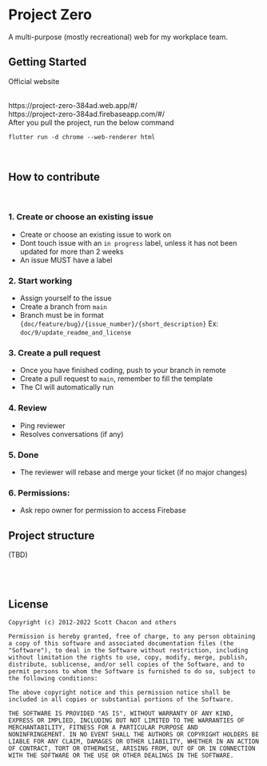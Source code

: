 # Project Zero

A multi-purpose (mostly recreational) web for my workplace team.
## Getting Started

Official website

<br>
https://project-zero-384ad.web.app/#/

<br>
https://project-zero-384ad.firebaseapp.com/#/

<br>
After you pull the project, run the below command

`flutter run -d chrome --web-renderer html`

<br>

## How to contribute

<br>

### 1. Create or choose an existing issue
- Create or choose an existing issue to work on
- Dont touch issue with an `in progress` label, unless it has not been updated for more than 2 weeks
- An issue MUST have a label

### 2. Start working
- Assign yourself to the issue
- Create a branch from `main`
- Branch must be in format `{doc/feature/bug}/{issue_number}/{short_description}`
Ex: `doc/9/update_readme_and_license`


### 3. Create a pull request
- Once you have finished coding, push to your branch in remote
- Create a pull request to `main`, remember to fill the template
- The CI will automatically run

### 4. Review
- Ping reviewer
- Resolves conversations (if any)

### 5. Done
- The reviewer will rebase and merge your ticket (if no major changes)


### 6. Permissions:
- Ask repo owner for permission to access Firebase

## Project structure
(TBD)


<br><br>
## License

```
Copyright (c) 2012-2022 Scott Chacon and others

Permission is hereby granted, free of charge, to any person obtaining
a copy of this software and associated documentation files (the
"Software"), to deal in the Software without restriction, including
without limitation the rights to use, copy, modify, merge, publish,
distribute, sublicense, and/or sell copies of the Software, and to
permit persons to whom the Software is furnished to do so, subject to
the following conditions:

The above copyright notice and this permission notice shall be
included in all copies or substantial portions of the Software.

THE SOFTWARE IS PROVIDED "AS IS", WITHOUT WARRANTY OF ANY KIND,
EXPRESS OR IMPLIED, INCLUDING BUT NOT LIMITED TO THE WARRANTIES OF
MERCHANTABILITY, FITNESS FOR A PARTICULAR PURPOSE AND
NONINFRINGEMENT. IN NO EVENT SHALL THE AUTHORS OR COPYRIGHT HOLDERS BE
LIABLE FOR ANY CLAIM, DAMAGES OR OTHER LIABILITY, WHETHER IN AN ACTION
OF CONTRACT, TORT OR OTHERWISE, ARISING FROM, OUT OF OR IN CONNECTION
WITH THE SOFTWARE OR THE USE OR OTHER DEALINGS IN THE SOFTWARE.
```